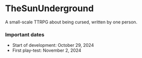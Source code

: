 # TheSunUnderground
A small-scale TTRPG about being cursed, written by one person.

### Important dates
- Start of development: October 29, 2024
- First play-test: November 2, 2024
